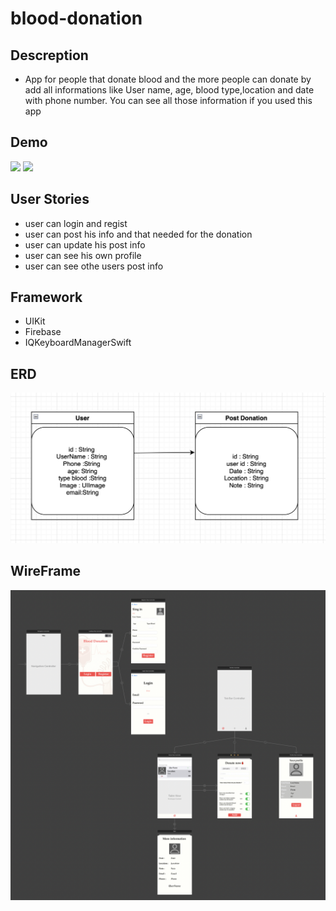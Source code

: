 # blood-donation
## Descreption
- App for people that donate blood and the more people can donate by add all informations like User name, age, blood type,location and date with phone number. You can see all those information if you used this app 

## Demo
![](lightmode.gif)
![](darkmode.gif)
## User Stories
- user can login and regist
- user can post his info and that needed for the donation
- user can update his post info
- user can see his own profile
- user can see othe users post info

## Framework
- UIKit
- Firebase
- IQKeyboardManagerSwift

## ERD
![](ERD.png)
## WireFrame
![](wireframe.png)
